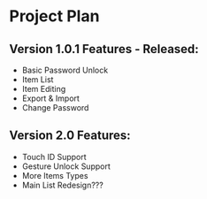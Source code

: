 # Project Plan

## Version 1.0.1 Features - Released:
- Basic Password Unlock
- Item List
- Item Editing
- Export & Import
- Change Password

## Version 2.0 Features:
- Touch ID Support
- Gesture Unlock Support
- More Items Types
- Main List Redesign???
